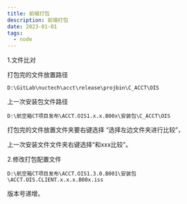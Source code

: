 ```yaml
---
title: 前端打包
description: 前端打包
date: 2023-01-01
tags:
  - node
---
```


1.文件比对

打包完的文件放置路径

```
D:\GitLab\nuctech\acct\release\projbin\C_ACCT\OIS
```

上一次安装包文件路径

```
D:\航空箱CT项目发布\ACCT.OIS1.x.x.B00x\安装包\C_ACCT\OIS
```

打包完的文件放置文件夹要右键选择 “选择左边文件夹进行比较”，

上一次安装文件文件夹右键选择“和xxx比较”。

2.修改打包配置文件

```
D:\航空箱CT项目发布\ACCT.OIS1.3.0.B001\安装包\ACCT.OIS.CLIENT.x.x.x.B00x.iss
```

版本号递增。
